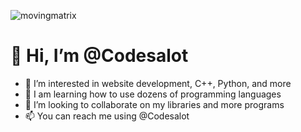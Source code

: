 ![movingmatrix](https://user-images.githubusercontent.com/90432252/151681293-c8365250-3d19-4164-a6a0-85a8316f63ba.gif)
# 👋 Hi, I’m @Codesalot
- 👀 I’m interested in website development, C++, Python, and more
- 🌱 I am learning how to use dozens of programming languages
- 💞️ I’m looking to collaborate on my libraries and more programs
- 📫 You can reach me using @Codesalot
